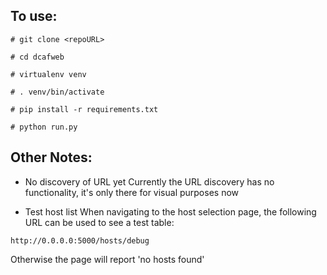 ## To use:

```
# git clone <repoURL>

# cd dcafweb

# virtualenv venv

# . venv/bin/activate

# pip install -r requirements.txt

# python run.py
```

## Other Notes:

* No discovery of URL yet
Currently the URL discovery has no functionality, it's only there for visual purposes now

* Test host list
When navigating to the host selection page, the following URL can be used to see a test table:

```
http://0.0.0.0:5000/hosts/debug
```
Otherwise the page will report 'no hosts found'
